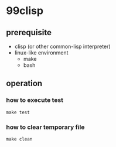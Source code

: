 # 99clisp

## prerequisite
- clisp (or other common-lisp interpreter)
- linux-like environment 
  - make
  - bash

## operation
### how to execute test

```
make test
```

### how to clear temporary file

```
make clean
```

